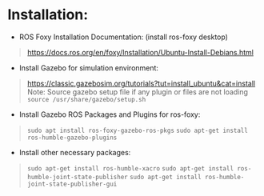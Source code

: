 # Installation:

- ROS Foxy Installation Documentation: (install ros-foxy desktop)
> https://docs.ros.org/en/foxy/Installation/Ubuntu-Install-Debians.html

- Install Gazebo for simulation environment:
> https://classic.gazebosim.org/tutorials?tut=install_ubuntu&cat=install
> Note: Source gazebo setup file if any plugin or files are not loading `source /usr/share/gazebo/setup.sh`

- Install Gazebo ROS Packages and Plugins for ros-foxy:
> `sudo apt install ros-foxy-gazebo-ros-pkgs`
> `sudo apt-get install ros-humble-gazebo-plugins`

- Install other necessary packages:
> `sudo apt-get install ros-humble-xacro`
> `sudo apt-get install ros-humble-joint-state-publisher`
> `sudo apt-get install ros-humble-joint-state-publisher-gui`
